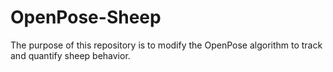 # OpenPose-Sheep
The purpose of this repository is to modify the OpenPose algorithm to track and quantify sheep behavior.
